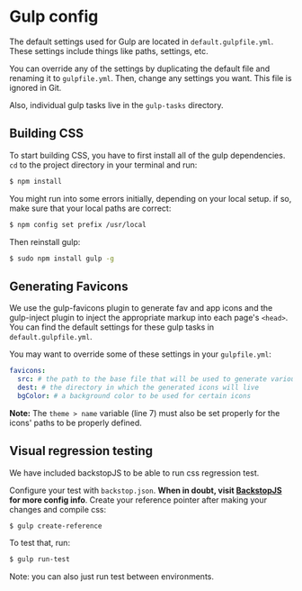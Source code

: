 # Gulp config

The default settings used for Gulp are located in `default.gulpfile.yml`. These settings include things like paths, settings, etc.

You can override any of the settings by duplicating the default file and renaming it to `gulpfile.yml`. Then, change any settings you want. This file is ignored in Git.

Also, individual gulp tasks live in the `gulp-tasks` directory.

## Building CSS

To start building CSS, you have to first install all of the gulp dependencies. `cd` to the project directory in your terminal and run:
```sh
$ npm install
```

You might run into some errors initially, depending on your local setup. if so, make sure that your local paths are correct:
```sh
$ npm config set prefix /usr/local
```

Then reinstall gulp:
```sh
$ sudo npm install gulp -g
```

## Generating Favicons

We use the gulp-favicons plugin to generate fav and app icons and the gulp-inject plugin to inject the appropriate markup into each page's `<head>`. You can find the default settings for these gulp tasks in `default.gulpfile.yml`.

You may want to override some of these settings in your `gulpfile.yml`:

```yml
favicons:
  src: # the path to the base file that will be used to generate various fav and app icons
  dest: # the directory in which the generated icons will live
  bgColor: # a background color to be used for certain icons
```

**Note:** The `theme > name` variable (line 7) must also be set properly for the icons' paths to be properly defined.

## Visual regression testing

We have included backstopJS to be able to run css regression test.

Configure your test with `backstop.json`. **When in doubt, visit [BackstopJS](https://github.com/garris/BackstopJS) for more config info**.
Create your reference pointer after making your changes and compile css:
```sh
$ gulp create-reference
```
To test that, run:
```sh
$ gulp run-test
```
Note: you can also just run test between environments.
